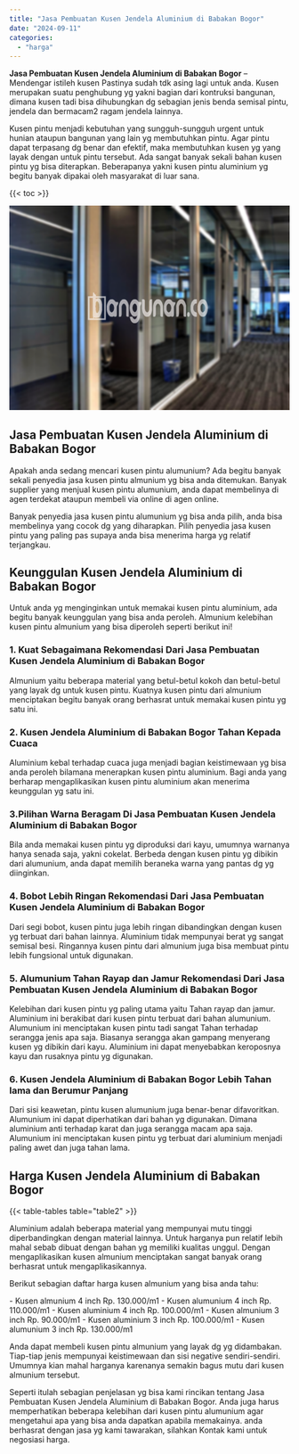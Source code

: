 ```yaml
---
title: "Jasa Pembuatan Kusen Jendela Aluminium di Babakan Bogor"
date: "2024-09-11"
categories: 
  - "harga"
---
```


**Jasa Pembuatan Kusen Jendela Aluminium di Babakan Bogor** – Mendengar istileh kusen Pastinya sudah tdk asing lagi untuk anda. Kusen merupakan suatu penghubung yg yakni bagian dari kontruksi bangunan, dimana kusen tadi bisa dihubungkan dg sebagian jenis benda semisal pintu, jendela dan bermacam2 ragam jendela lainnya.

Kusen pintu menjadi kebutuhan yang sungguh-sungguh urgent untuk hunian ataupun bangunan yang lain yg membutuhkan pintu. Agar pintu dapat terpasang dg benar dan efektif, maka membutuhkan kusen yg yang layak dengan untuk pintu tersebut. Ada sangat banyak sekali bahan kusen pintu yg bisa diterapkan. Beberapanya yakni kusen pintu aluminium yg begitu banyak dipakai oleh masyarakat di luar sana.

{{< toc >}}

![Jasa Pembuatan Kusen Jendela Aluminium di Babakan Bogor](/images/harga-kusen-jendela-alumunium-45.png)

## Jasa Pembuatan Kusen Jendela Aluminium di Babakan Bogor

Apakah anda sedang mencari kusen pintu alumunium? Ada begitu banyak sekali penyedia jasa kusen pintu almunium yg bisa anda ditemukan. Banyak supplier yang menjual kusen pintu alumunium, anda dapat membelinya di agen terdekat ataupun membeli via online di agen online.

Banyak penyedia jasa kusen pintu alumunium yg bisa anda pilih, anda bisa membelinya yang cocok dg yang diharapkan. Pilih penyedia jasa kusen pintu yang paling pas supaya anda bisa menerima harga yg relatif terjangkau.

## Keunggulan Kusen Jendela Aluminium di Babakan Bogor

Untuk anda yg menginginkan untuk memakai kusen pintu aluminium, ada begitu banyak keunggulan yang bisa anda peroleh. Almunium kelebihan kusen pintu almunium yang bisa diperoleh seperti berikut ini!

### 1\. Kuat Sebagaimana Rekomendasi Dari Jasa Pembuatan Kusen Jendela Aluminium di Babakan Bogor

Almunium yaitu beberapa material yang betul-betul kokoh dan betul-betul yang layak dg untuk kusen pintu. Kuatnya kusen pintu dari almunium menciptakan begitu banyak orang berhasrat untuk memakai kusen pintu yg satu ini.

### 2\. Kusen Jendela Aluminium di Babakan Bogor Tahan Kepada Cuaca

Aluminium kebal terhadap cuaca juga menjadi bagian keistimewaan yg bisa anda peroleh bilamana menerapkan kusen pintu aluminium. Bagi anda yang berharap mengaplikasikan kusen pintu aluminium akan menerima keunggulan yg satu ini.

### 3.Pilihan Warna Beragam Di Jasa Pembuatan Kusen Jendela Aluminium di Babakan Bogor

Bila anda memakai kusen pintu yg diproduksi dari kayu, umumnya warnanya hanya senada saja, yakni cokelat. Berbeda dengan kusen pintu yg dibikin dari alumunium, anda dapat memilih beraneka warna yang pantas dg yg diinginkan.

### 4\. Bobot Lebih Ringan Rekomendasi Dari Jasa Pembuatan Kusen Jendela Aluminium di Babakan Bogor

Dari segi bobot, kusen pintu juga lebih ringan dibandingkan dengan kusen yg terbuat dari bahan lainnya. Aluminium tidak mempunyai berat yg sangat semisal besi. Ringannya kusen pintu dari almunium juga bisa membuat pintu lebih fungsional untuk digunakan.

### 5\. Alumunium Tahan Rayap dan Jamur Rekomendasi Dari Jasa Pembuatan Kusen Jendela Aluminium di Babakan Bogor

Kelebihan dari kusen pintu yg paling utama yaitu Tahan rayap dan jamur. Aluminium ini berakibat dari kusen pintu terbuat dari bahan alumunium. Alumunium ini menciptakan kusen pintu tadi sangat Tahan terhadap serangga jenis apa saja. Biasanya serangga akan gampang menyerang kusen yg dibikin dari kayu. Aluminium ini dapat menyebabkan keroposnya kayu dan rusaknya pintu yg digunakan.

### 6\. Kusen Jendela Aluminium di Babakan Bogor Lebih Tahan lama dan Berumur Panjang

Dari sisi keawetan, pintu kusen alumunium juga benar-benar difavoritkan. Alumunium ini dapat diperhatikan dari bahan yg digunakan. Dimana aluminium anti terhadap karat dan juga serangga macam apa saja. Alumunium ini menciptakan kusen pintu yg terbuat dari aluminium menjadi paling awet dan juga tahan lama.

## Harga Kusen Jendela Aluminium di Babakan Bogor

{{< table-tables table="table2" >}}

Aluminium adalah beberapa material yang mempunyai mutu tinggi diperbandingkan dengan material lainnya. Untuk harganya pun relatif lebih mahal sebab dibuat dengan bahan yg memiliki kualitas unggul. Dengan mengaplikasikan kusen almunium menciptakan sangat banyak orang berhasrat untuk mengaplikasikannya.

Berikut sebagian daftar harga kusen almunium yang bisa anda tahu:

\- Kusen almunium 4 inch Rp. 130.000/m1 - Kusen alumunium 4 inch Rp. 110.000/m1 - Kusen aluminium 4 inch Rp. 100.000/m1 - Kusen almunium 3 inch Rp. 90.000/m1 - Kusen aluminium 3 inch Rp. 100.000/m1 - Kusen alumunium 3 inch Rp. 130.000/m1

Anda dapat membeli kusen pintu almunium yang layak dg yg didambakan. Tiap-tiap jenis mempunyai keistimewaan dan sisi negative sendiri-sendiri. Umumnya kian mahal harganya karenanya semakin bagus mutu dari kusen almunium tersebut.

Seperti itulah sebagian penjelasan yg bisa kami rincikan tentang Jasa Pembuatan Kusen Jendela Aluminium di Babakan Bogor. Anda juga harus memperhatikan beberapa kelebihan dari kusen pintu alumunium agar mengetahui apa yang bisa anda dapatkan apabila memakainya. anda berhasrat dengan jasa yg kami tawarakan, silahkan Kontak kami untuk negosiasi harga.
